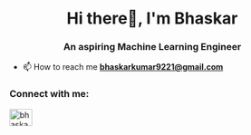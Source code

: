 <h1 align="center">Hi there👋, I'm Bhaskar</h1>
<h3 align="center">An aspiring Machine Learning Engineer</h3>

- 📫 How to reach me **bhaskarkumar9221@gmail.com**

<h3 align="left">Connect with me:</h3>
<p align="left">
<a href="https://kaggle.com/bhaskarkumar11" target="blank"><img align="center" src="https://raw.githubusercontent.com/rahuldkjain/github-profile-readme-generator/master/src/images/icons/Social/kaggle.svg" alt="bhaskarkumar11" height="30" width="40" /></a>
</p>

